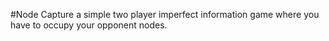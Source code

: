 #Node Capture 
a simple two player imperfect information game where you have to occupy your opponent nodes.
